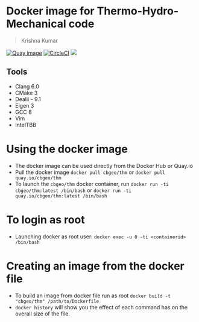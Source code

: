 # Docker image for Thermo-Hydro-Mechanical code
> Krishna Kumar

[![Quay image](https://img.shields.io/badge/quay--image-cbgeo--thm-ff69b4.svg)](https://quay.io/repository/cbgeo/thm)
[![CircleCI](https://circleci.com/gh/cb-geo/thm-container.svg?style=svg)](https://circleci.com/gh/cb-geo/thm-container)
[![](https://images.microbadger.com/badges/image/cbgeo/thm.svg)](http://microbadger.com/images/cbgeo/thm)

## Tools
* Clang 6.0
* CMake 3
* Dealii - 9.1
* Eigen 3
* GCC 8
* Vim
* IntelTBB

# Using the docker image
* The docker image can be used directly from the Docker Hub or Quay.io
* Pull the docker image `docker pull cbgeo/thm` or `docker pull quay.io/cbgeo/thm`
* To launch the `cbgeo/thm`  docker container, run `docker run -ti cbgeo/thm:latest /bin/bash` or `docker run -ti quay.io/cbgeo/thm:latest /bin/bash`

# To login as root
* Launching docker as root user: `docker exec -u 0 -ti <containerid> /bin/bash`

# Creating an image from the docker file
* To build an image from docker file run as root `docker build -t "cbgeo/thm" /path/to/Dockerfile`
* `docker history` will show you the effect of each command has on the overall size of the file.
